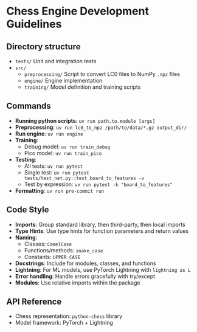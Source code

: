 # Chess Engine Development Guidelines

## Directory structure
- `tests/` Unit and integration tests
- `src/`
  - `preprocessing/` Script to convert LC0 files to NumPy `.npz` files
  - `engine/` Engine implementation
  - `training/` Model definition and training scripts

## Commands
- **Running python scripts**: `uv run path.to.module [args]`
- **Preprocessing**: `uv run lc0_to_npz /path/to/data/*.gz output_dir/`
- **Run engine**: `uv run engine`
- **Training**:
  - Debug model: `uv run train_debug`
  - Pico model: `uv run train_pico`
- **Testing**:
  - All tests: `uv run pytest`
  - Single test: `uv run pytest tests/test_net.py::test_board_to_features -v`
  - Test by expression: `uv run pytest -k "board_to_features"`
- **Formatting**: `uv run pre-commit run`

## Code Style
- **Imports**: Group standard library, then third-party, then local imports
- **Type Hints**: Use type hints for function parameters and return values
- **Naming**:
  - Classes: `CamelCase`
  - Functions/methods: `snake_case`
  - Constants: `UPPER_CASE`
- **Docstrings**: Include for modules, classes, and functions
- **Lightning**: For ML models, use PyTorch Lightning with `lightning as L`
- **Error handling**: Handle errors gracefully with try/except
- **Modules**: Use relative imports within the package

## API Reference
- Chess representation: `python-chess` library
- Model framework: PyTorch + Lightning
